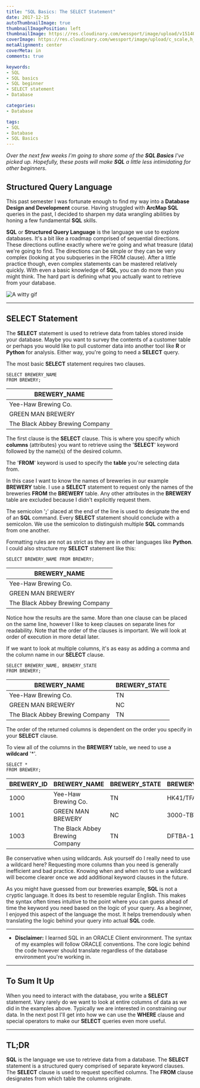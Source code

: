 ```yaml
---
title: "SQL Basics: The SELECT Statement"
date: 2017-12-15
autoThumbnailImage: true
thumbnailImagePosition: left
thumbnailImage: https://res.cloudinary.com/wessport/image/upload/v1514073271/SQL_bw_400_dz3urm.png
coverImage: https://res.cloudinary.com/wessport/image/upload/c_scale,h_1080,w_1920/v1513372413/mountain_sunset_iu7zey.jpg
metaAlignment: center
coverMeta: in
comments: true

keywords:
- SQL
- SQL basics
- SQL beginner
- SELECT statement
- Database

categories:
- Database

tags:
- SQL
- Database
- SQL Basics
---
```


_Over the next few weeks I'm going to share some of the **SQL Basics** I've picked up. Hopefully, these posts will make **SQL** a little less intimidating for other beginners._

<!--more-->
## Structured Query Language ##

This past semester I was fortunate enough to find my way into a **Database Design and Development** course. Having struggled with **ArcMap SQL**  queries in the past, I decided to sharpen my data wrangling abilities by honing a few fundamental **SQL** skills.

**SQL** or **Structured Query Language** is the language we use to explore databases. It's a bit like a roadmap comprised of sequential directions. These directions outline exactly where we're going and what treasure (data) we're going to find. The directions can be simple or they can be very complex (looking at you subqueries in the FROM clause). After a little practice though, even complex statements can be mastered relatively quickly. With even a basic knowledge of **SQL**, you can do more than you might think. The hard part is defining what you actually want to retrieve from your database.

![A witty gif](https://media.giphy.com/media/3oKIPnuhcwE9tywW5y/giphy.gif)

------

## SELECT Statement ##

The **SELECT** statement is used to retrieve data from tables stored inside your database. Maybe you want to survey the contents of a customer table or perhaps you would like to pull customer data into another tool like **R** or **Python** for analysis. Either way, you're going to need a **SELECT** query.

The most basic **SELECT** statement requires two clauses.

```
SELECT BREWERY_NAME
FROM BREWERY;
```
| BREWERY_NAME                    |
| ------------------------------- |
| Yee-Haw Brewing Co.             |
| GREEN MAN BREWERY               |
| The Black Abbey Brewing Company |


The first clause is the **SELECT** clause. This is where you specify which **columns** (attributes) you want to retrieve using the '**SELECT**' keyword followed by the name(s) of the desired column.

The '**FROM**' keyword is used to specify the **table** you're selecting data from.

In this case I want to know the names of breweries in our example **BREWERY** table. I use a **SELECT** statement to request only the names of the breweries **FROM** the **BREWERY** table. Any other attributes in the **BREWERY** table are excluded because I didn't explicitly request them.

The semicolon '**;**' placed at the end of the line is used to designate the end of an **SQL** command. Every **SELECT** statement should conclude with a semicolon. We use the semicolon to distinguish multiple **SQL** commands from one another.

Formatting rules are not as strict as they are in other languages like **Python**. I could also structure my **SELECT** statement like this:

```
SELECT BREWERY_NAME FROM BREWERY;
```
| BREWERY_NAME                    |
| ------------------------------- |
| Yee-Haw Brewing Co.             |
| GREEN MAN BREWERY               |
| The Black Abbey Brewing Company |

Notice how the results are the same. More than one clause can be placed on the same line, however I like to keep clauses on separate lines for readability. Note that the order of the clauses is important. We will look at order of execution in more detail later.

If we want to look at multiple columns, it's as easy as adding a comma and the column name in our **SELECT** clause.

```
SELECT BREWERY_NAME, BREWERY_STATE
FROM BREWERY;
```
| BREWERY_NAME                    | BREWERY_STATE |
| ------------------------------- | ----- |
| Yee-Haw Brewing Co.             | TN    |
| GREEN MAN BREWERY               | NC    |
| The Black Abbey Brewing Company | TN    |

The order of the returned columns is dependent on the order you specify in your **SELECT** clause.

To view all of the columns in the **BREWERY** table, we need to use a **wildcard** '*'.

```
SELECT *
FROM BREWERY;
```
| BREWERY_ID | BREWERY_NAME                    | BREWERY_STATE | BREWERY_LICENSE |
|----------- | ------------------------------- | ----- | --------------- |
| 1000       | Yee-Haw Brewing Co.             | TN    | HK41/TFA        |
| 1001       | GREEN MAN BREWERY               | NC    | 3000-TBTL       |
| 1003       | The Black Abbey Brewing Company | TN    | DFTBA-10102017  |

Be conservative when using wildcards. Ask yourself do I really need to use a wildcard here? Requesting more columns than you need is generally inefficient and bad practice. Knowing when and when not to use a wildcard will become clearer once we add additional keyword clauses in the future.

As you might have guessed from our breweries example, **SQL** is not a cryptic language. It does its best to resemble regular English. This makes the syntax often times intuitive to the point where you can guess ahead of time the keyword you need based on the logic of your query. As a beginner, I enjoyed this aspect of the language the most. It helps tremendously when translating the logic behind your query into actual **SQL** code.

------
* **Disclaimer:** I learned SQL in an ORACLE Client environment. The syntax of my examples will follow ORACLE conventions. The core logic behind the code however should translate regardless of the database environment you're working in.
------

## To Sum It Up ##

When you need to interact with the database, you write a **SELECT** statement. Vary rarely do we want to look at entire columns of data as we did in the examples above. Typically we are interested in constraining our data. In the next post I'll get into how we can use the **WHERE** clause and special operators to make our **SELECT** queries even more useful.

------

## TL;DR ##

**SQL** is the language we use to retrieve data from a database. The **SELECT** statement is a structured query comprised of separate keyword clauses. The **SELECT** clause is used to request specified columns. The **FROM** clause designates from which table the columns originate.
